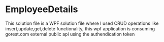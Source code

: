 # EmployeeDetails
This solution file is a WPF solution file where I used CRUD operations like insert,update,get,delete functionality, this wpf application is consuming gorest.com external public api using the authendication token
